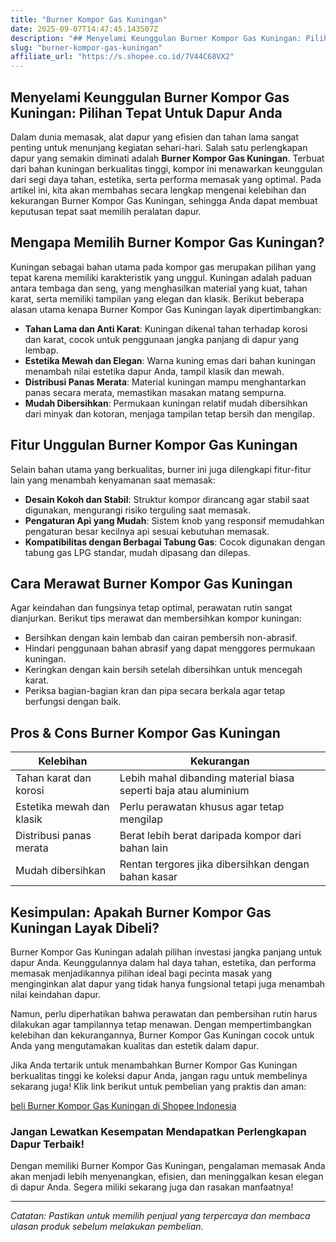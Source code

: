 ```yaml
---
title: "Burner Kompor Gas Kuningan"
date: 2025-09-07T14:47:45.143507Z
description: "## Menyelami Keunggulan Burner Kompor Gas Kuningan: Pilihan Tepat Untuk Dapur Anda..."
slug: "burner-kompor-gas-kuningan"
affiliate_url: "https://s.shopee.co.id/7V44C68VX2"
---
```

## Menyelami Keunggulan Burner Kompor Gas Kuningan: Pilihan Tepat Untuk Dapur Anda

Dalam dunia memasak, alat dapur yang efisien dan tahan lama sangat penting untuk menunjang kegiatan sehari-hari. Salah satu perlengkapan dapur yang semakin diminati adalah **Burner Kompor Gas Kuningan**. Terbuat dari bahan kuningan berkualitas tinggi, kompor ini menawarkan keunggulan dari segi daya tahan, estetika, serta performa memasak yang optimal. Pada artikel ini, kita akan membahas secara lengkap mengenai kelebihan dan kekurangan Burner Kompor Gas Kuningan, sehingga Anda dapat membuat keputusan tepat saat memilih peralatan dapur.

## Mengapa Memilih Burner Kompor Gas Kuningan?

Kuningan sebagai bahan utama pada kompor gas merupakan pilihan yang tepat karena memiliki karakteristik yang unggul. Kuningan adalah paduan antara tembaga dan seng, yang menghasilkan material yang kuat, tahan karat, serta memiliki tampilan yang elegan dan klasik. Berikut beberapa alasan utama kenapa Burner Kompor Gas Kuningan layak dipertimbangkan:

- **Tahan Lama dan Anti Karat**: Kuningan dikenal tahan terhadap korosi dan karat, cocok untuk penggunaan jangka panjang di dapur yang lembap.
- **Estetika Mewah dan Elegan**: Warna kuning emas dari bahan kuningan menambah nilai estetika dapur Anda, tampil klasik dan mewah.
- **Distribusi Panas Merata**: Material kuningan mampu menghantarkan panas secara merata, memastikan masakan matang sempurna.
- **Mudah Dibersihkan**: Permukaan kuningan relatif mudah dibersihkan dari minyak dan kotoran, menjaga tampilan tetap bersih dan mengilap.

## Fitur Unggulan Burner Kompor Gas Kuningan

Selain bahan utama yang berkualitas, burner ini juga dilengkapi fitur-fitur lain yang menambah kenyamanan saat memasak:

- **Desain Kokoh dan Stabil**: Struktur kompor dirancang agar stabil saat digunakan, mengurangi risiko terguling saat memasak.
- **Pengaturan Api yang Mudah**: Sistem knob yang responsif memudahkan pengaturan besar kecilnya api sesuai kebutuhan memasak.
- **Kompatibilitas dengan Berbagai Tabung Gas**: Cocok digunakan dengan tabung gas LPG standar, mudah dipasang dan dilepas.

## Cara Merawat Burner Kompor Gas Kuningan

Agar keindahan dan fungsinya tetap optimal, perawatan rutin sangat dianjurkan. Berikut tips merawat dan membersihkan kompor kuningan:

- Bersihkan dengan kain lembab dan cairan pembersih non-abrasif.
- Hindari penggunaan bahan abrasif yang dapat menggores permukaan kuningan.
- Keringkan dengan kain bersih setelah dibersihkan untuk mencegah karat.
- Periksa bagian-bagian kran dan pipa secara berkala agar tetap berfungsi dengan baik.

## Pros & Cons Burner Kompor Gas Kuningan

| Kelebihan | Kekurangan |
| --- | --- |
| Tahan karat dan korosi | Lebih mahal dibanding material biasa seperti baja atau aluminium |
| Estetika mewah dan klasik | Perlu perawatan khusus agar tetap mengilap |
| Distribusi panas merata | Berat lebih berat daripada kompor dari bahan lain |
| Mudah dibersihkan | Rentan tergores jika dibersihkan dengan bahan kasar |

## Kesimpulan: Apakah Burner Kompor Gas Kuningan Layak Dibeli?

Burner Kompor Gas Kuningan adalah pilihan investasi jangka panjang untuk dapur Anda. Keunggulannya dalam hal daya tahan, estetika, dan performa memasak menjadikannya pilihan ideal bagi pecinta masak yang menginginkan alat dapur yang tidak hanya fungsional tetapi juga menambah nilai keindahan dapur.

Namun, perlu diperhatikan bahwa perawatan dan pembersihan rutin harus dilakukan agar tampilannya tetap menawan. Dengan mempertimbangkan kelebihan dan kekurangannya, Burner Kompor Gas Kuningan cocok untuk Anda yang mengutamakan kualitas dan estetik dalam dapur.

Jika Anda tertarik untuk menambahkan Burner Kompor Gas Kuningan berkualitas tinggi ke koleksi dapur Anda, jangan ragu untuk membelinya sekarang juga! Klik link berikut untuk pembelian yang praktis dan aman:

[ beli Burner Kompor Gas Kuningan di Shopee Indonesia ](https://s.shopee.co.id/7V44C68VX2)

### Jangan Lewatkan Kesempatan Mendapatkan Perlengkapan Dapur Terbaik!

Dengan memiliki Burner Kompor Gas Kuningan, pengalaman memasak Anda akan menjadi lebih menyenangkan, efisien, dan meninggalkan kesan elegan di dapur Anda. Segera miliki sekarang juga dan rasakan manfaatnya!

---

*Catatan: Pastikan untuk memilih penjual yang terpercaya dan membaca ulasan produk sebelum melakukan pembelian.*